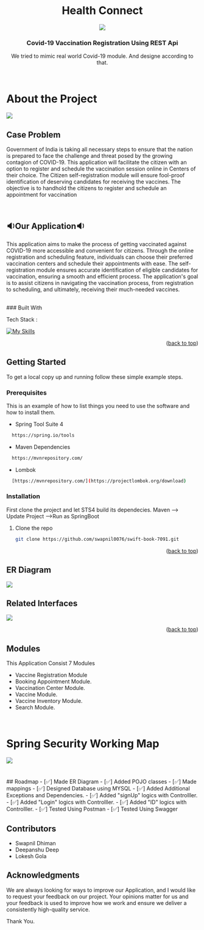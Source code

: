 <a name="readme-top"></a> 


  <h1 align="center">Health Connect</h1>
<div  align="center" ><img src = "https://user-images.githubusercontent.com/58816804/236993158-8f2d8b7f-d0cc-4424-98eb-6cab0106c983.jpg"/></div>


  <h3 align="center">Covid-19 Vaccination Registration Using REST Api</h3>
<p align="center">We tried to mimic real world Covid-19 module. And designe according to that.</p>

</br>
<h1>About the Project</h1>
<img src = "https://github.com/swapnil0076/swift-book-7091/assets/58816804/87e07d23-442e-4f6f-acfc-8e2803b2ed7c"/>

<h2>Case Problem</h2>
<p>Government of India is taking all necessary steps to ensure that the nation is prepared to face the challenge and threat posed by the growing contagion of COVID-19.
This application will facilitate the citizen with an option to register and schedule the vaccination session online in Centers of their choice. The Citizen self-registration module will ensure fool-proof identification of deserving candidates for receiving the vaccines.
The objective is to handhold the citizens to register and schedule an appointment for vaccination 
</p>


<br/>

<h2>🔉Our Application🔉</h2>
<p>
  This application aims to make the process of getting vaccinated against COVID-19 more accessible and convenient for citizens. Through the online registration and scheduling feature, individuals can choose their preferred vaccination centers and schedule their appointments with ease. The self-registration module ensures accurate identification of eligible candidates for vaccination, ensuring a smooth and efficient process. The application's goal is to assist citizens in navigating the vaccination process, from registration to scheduling, and ultimately, receiving their much-needed vaccines.
</p>

<br/>
### Built With

Tech Stack :

[![My Skills](https://skillicons.dev/icons?i=java,spring,maven,mysql,github,postman,hibernate,html,vscode&theme=light)](https://skillicons.dev)
<p align="right">(<a href="#readme-top">back to top</a>)</p>


<!-- GETTING STARTED -->
## Getting Started

To get a local copy up and running follow these simple example steps.

### Prerequisites

This is an example of how to list things you need to use the software and how to install them.
  
  * Spring Tool Suite 4

 ```sh
   https://spring.io/tools
   ```
  
   * Maven Dependencies

 ```sh
   https://mvnrepository.com/
   ```
   
   * Lombok

 ```sh
   [https://mvnrepository.com/](https://projectlombok.org/download)
   ```

### Installation

First clone the project and let STS4 build its dependecies. Maven --> Update Project -->Run as SpringBoot

1. Clone the repo
   ```sh
   git clone https://github.com/swapnil0076/swift-book-7091.git
   ```


<p align="right">(<a href="#readme-top">back to top</a>)</p>

<h2>ER Diagram</h2>
<img src = "https://user-images.githubusercontent.com/58816804/237027318-c2b00d15-c863-42ff-8cba-a2d5cd588c5a.png"/>

<h2>Related Interfaces</h2>
<img  src ="https://user-images.githubusercontent.com/58816804/237030373-09c1e1b7-9e9e-4b79-9481-150c7c35f518.jpeg"/>

<p align="right">(<a href="#readme-top">back to top</a>)</p>

<!-- USAGE EXAMPLES -->
## Modules
This Application Consist 7 Modules

- Vaccine Registration Module
- Booking Appointment Module.
- Vaccination Center Module.
- Vaccine Module.
- Vaccine Inventory Module.
- Search Module.

<br/>
<h1>Spring Security Working Map</h1>
<img src = "https://github.com/swapnil0076/swift-book-7091/assets/58816804/a4979ead-b892-4bed-ab8b-4c02dd0076a4"/>
<br/>



<h1></h1>
## Roadmap
 - [✅] Made ER Diagram
 - [✅] Added POJO classes
 - [✅] Made mappings
 - [✅] Designed Database using MYSQL
 - [✅] Added Additional Exceptions and Dependencies.
 - [✅] Added "signUp" logics with Controlller.
 - [✅] Added "Login" logics with Controlller.
 - [✅] Added "ID" logics with Controlller.
 - [✅] Tested Using Postman
 - [✅] Tested Using Swagger
 
 ## Contributors
 - Swapnil Dhiman
 - Deepanshu Deep
 - Lokesh Gola
 
## Acknowledgments
We are always looking for ways to improve our Application, and I would like to request your feedback on our project. Your opinions matter for us and your feedback is used to improve how we work and ensure we deliver a consistently high-quality service.

Thank You.


 
